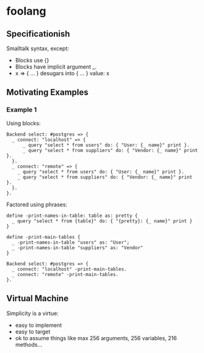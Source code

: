# foolang

## Specificationish

Smalltalk syntax, except:

- Blocks use {}
- Blocks have implicit argument _.
- x => { ... } desugars into { ... } value: x

## Motivating Examples

### Example 1

Using blocks:

    Backend select: #postgres => {
      _ connect: "localhost" => {
          _ query "select * from users" do: { "User: {_ name}" print }.
          _ query "select * from suppliers" do: { "Vendor: {_ name}" print }.
      }.
      _ connect: "remote" => {
        _ query "select * from users" do: { "User: {_ name}" print }.
        _ query "select * from suppliers" do: { "Vendor: {_ name}" print }.
      }.
    }.

Factored using phrases:

    define -print-names-in-table: table as: pretty {
      _ query "select * from {table}" do: { "{pretty}: {_ name}" print }
    }

    define -print-main-tables {
      _ -print-names-in-table "users" as: "User";
      _ -print-names-in-table "suppliers" as: "Vendor"
    }

    Backend select: #postgres => {
      _ connect: "localhost" -print-main-tables.
      _ connect: "remote" -print-main-tables.
    }.

## Virtual Machine

Simplicity is a virtue:
- easy to implement
- easy to target
- ok to assume things like max 256 arguments, 256 variables, 216 methods...
